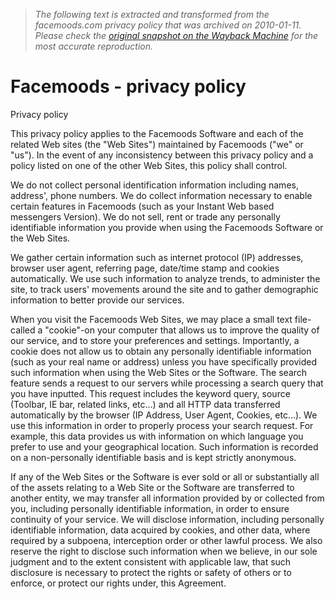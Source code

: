 > *The following text is extracted and transformed from the facemoods.com privacy policy that was archived on 2010-01-11. Please check the [original snapshot on the Wayback Machine](https://web.archive.org/web/20100111080501id_/http%3A//facemoods.com/privacy) for the most accurate reproduction.*

# Facemoods - privacy policy

Privacy policy

This privacy policy applies to the Facemoods Software and each of the related Web sites (the "Web Sites") maintained by Facemoods ("we" or "us"). In the event of any inconsistency between this privacy policy and a policy listed on one of the other Web Sites, this policy shall control. 

We do not collect personal identification information including names, address', phone numbers. We do collect information necessary to enable certain features in Facemoods (such as your Instant Web based messengers Version). We do not sell, rent or trade any personally identifiable information you provide when using the Facemoods Software or the Web Sites.

We gather certain information such as internet protocol (IP) addresses, browser user agent, referring page, date/time stamp and cookies automatically. We use such information to analyze trends, to administer the site, to track users' movements around the site and to gather demographic information to better provide our services. 

When you visit the Facemoods Web Sites, we may place a small text file-called a "cookie"-on your computer that allows us to improve the quality of our service, and to store your preferences and settings. Importantly, a cookie does not allow us to obtain any personally identifiable information (such as your real name or address) unless you have specifically provided such information when using the Web Sites or the Software. The search feature sends a request to our servers while processing a search query that you have inputted. This request includes the keyword query, source (Toolbar, IE bar, related links, etc…) and all HTTP data transferred automatically by the browser (IP Address, User Agent, Cookies, etc…). We use this information in order to properly process your search request. For example, this data provides us with information on which language you prefer to use and your geographical location. Such information is recorded on a non-personally identifiable basis and is kept strictly anonymous.

If any of the Web Sites or the Software is ever sold or all or substantially all of the assets relating to a Web Site or the Software are transferred to another entity, we may transfer all information provided by or collected from you, including personally identifiable information, in order to ensure continuity of your service. We will disclose information, including personally identifiable information, data acquired by cookies, and other data, where required by a subpoena, interception order or other lawful process. We also reserve the right to disclose such information when we believe, in our sole judgment and to the extent consistent with applicable law, that such disclosure is necessary to protect the rights or safety of others or to enforce, or protect our rights under, this Agreement.
